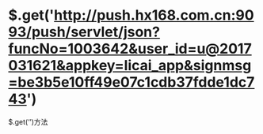 # $.get('http://push.hx168.com.cn:9093/push/servlet/json?funcNo=1003642&user_id=u@2017031621&appkey=licai_app&signmsg=be3b5e10ff49e07c1cdb37fdde1dc743')


$.get(‘’)方法

